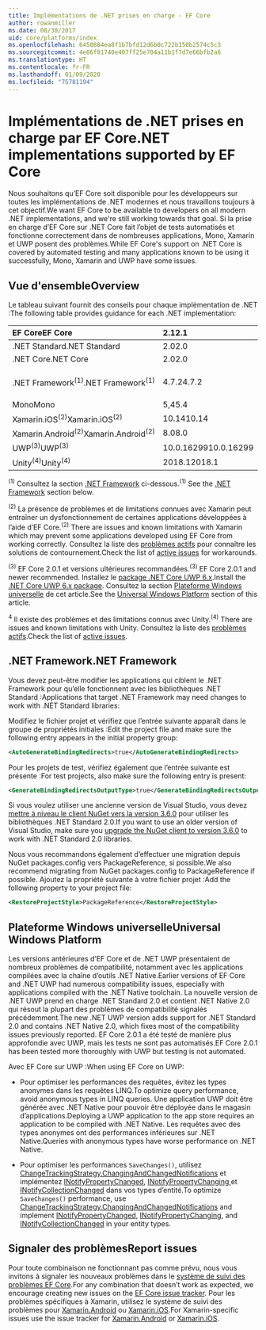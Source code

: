 ```yaml
---
title: Implémentations de .NET prises en charge - EF Core
author: rowanmiller
ms.date: 08/30/2017
uid: core/platforms/index
ms.openlocfilehash: 6450884ea8f1b7bfd12d6b0c722b150b2574c5c3
ms.sourcegitcommit: 4e86f01740e407ff25e704a11b1f7d7e66bfb2a6
ms.translationtype: HT
ms.contentlocale: fr-FR
ms.lasthandoff: 01/09/2020
ms.locfileid: "75781194"
---
```

# <a name="net-implementations-supported-by-ef-core"></a><span data-ttu-id="6270c-102">Implémentations de .NET prises en charge par EF Core</span><span class="sxs-lookup"><span data-stu-id="6270c-102">.NET implementations supported by EF Core</span></span>

<span data-ttu-id="6270c-103">Nous souhaitons qu’EF Core soit disponible pour les développeurs sur toutes les implémentations de .NET modernes et nous travaillons toujours à cet objectif.</span><span class="sxs-lookup"><span data-stu-id="6270c-103">We want EF Core to be available to developers on all modern .NET implementations, and we're still working towards that goal.</span></span> <span data-ttu-id="6270c-104">Si la prise en charge d’EF Core sur .NET Core fait l’objet de tests automatisés et fonctionne correctement dans de nombreuses applications, Mono, Xamarin et UWP posent des problèmes.</span><span class="sxs-lookup"><span data-stu-id="6270c-104">While EF Core's support on .NET Core is covered by automated testing and many applications known to be using it successfully, Mono, Xamarin and UWP have some issues.</span></span>

## <a name="overview"></a><span data-ttu-id="6270c-105">Vue d'ensemble</span><span class="sxs-lookup"><span data-stu-id="6270c-105">Overview</span></span>

<span data-ttu-id="6270c-106">Le tableau suivant fournit des conseils pour chaque implémentation de .NET :</span><span class="sxs-lookup"><span data-stu-id="6270c-106">The following table provides guidance for each .NET implementation:</span></span>

| <span data-ttu-id="6270c-107">EF Core</span><span class="sxs-lookup"><span data-stu-id="6270c-107">EF Core</span></span>                       | <span data-ttu-id="6270c-108">2.1</span><span class="sxs-lookup"><span data-stu-id="6270c-108">2.1</span></span>        | <span data-ttu-id="6270c-109">3.0</span><span class="sxs-lookup"><span data-stu-id="6270c-109">3.0</span></span>             | <span data-ttu-id="6270c-110">3.1</span><span class="sxs-lookup"><span data-stu-id="6270c-110">3.1</span></span>        |
|:------------------------------|:-----------|:----------------|:-----------|
| <span data-ttu-id="6270c-111">.NET Standard</span><span class="sxs-lookup"><span data-stu-id="6270c-111">.NET Standard</span></span>                 | <span data-ttu-id="6270c-112">2.0</span><span class="sxs-lookup"><span data-stu-id="6270c-112">2.0</span></span>        | <span data-ttu-id="6270c-113">2.1</span><span class="sxs-lookup"><span data-stu-id="6270c-113">2.1</span></span>             | <span data-ttu-id="6270c-114">2.0</span><span class="sxs-lookup"><span data-stu-id="6270c-114">2.0</span></span>        |
| <span data-ttu-id="6270c-115">.NET Core</span><span class="sxs-lookup"><span data-stu-id="6270c-115">.NET Core</span></span>                     | <span data-ttu-id="6270c-116">2.0</span><span class="sxs-lookup"><span data-stu-id="6270c-116">2.0</span></span>        | <span data-ttu-id="6270c-117">3.0</span><span class="sxs-lookup"><span data-stu-id="6270c-117">3.0</span></span>             | <span data-ttu-id="6270c-118">2.0</span><span class="sxs-lookup"><span data-stu-id="6270c-118">2.0</span></span>        |
| <span data-ttu-id="6270c-119">.NET Framework<sup>(1)</sup></span><span class="sxs-lookup"><span data-stu-id="6270c-119">.NET Framework<sup>(1)</sup></span></span>  | <span data-ttu-id="6270c-120">4.7.2</span><span class="sxs-lookup"><span data-stu-id="6270c-120">4.7.2</span></span>      | <span data-ttu-id="6270c-121">(non pris en charge)</span><span class="sxs-lookup"><span data-stu-id="6270c-121">(not supported)</span></span> | <span data-ttu-id="6270c-122">4.7.2</span><span class="sxs-lookup"><span data-stu-id="6270c-122">4.7.2</span></span>      |
| <span data-ttu-id="6270c-123">Mono</span><span class="sxs-lookup"><span data-stu-id="6270c-123">Mono</span></span>                          | <span data-ttu-id="6270c-124">5,4</span><span class="sxs-lookup"><span data-stu-id="6270c-124">5.4</span></span>        | <span data-ttu-id="6270c-125">6.4</span><span class="sxs-lookup"><span data-stu-id="6270c-125">6.4</span></span>             | <span data-ttu-id="6270c-126">5,4</span><span class="sxs-lookup"><span data-stu-id="6270c-126">5.4</span></span>        |
| <span data-ttu-id="6270c-127">Xamarin.iOS<sup>(2)</sup></span><span class="sxs-lookup"><span data-stu-id="6270c-127">Xamarin.iOS<sup>(2)</sup></span></span>     | <span data-ttu-id="6270c-128">10.14</span><span class="sxs-lookup"><span data-stu-id="6270c-128">10.14</span></span>      | <span data-ttu-id="6270c-129">12.16</span><span class="sxs-lookup"><span data-stu-id="6270c-129">12.16</span></span>           | <span data-ttu-id="6270c-130">10.14</span><span class="sxs-lookup"><span data-stu-id="6270c-130">10.14</span></span>      |
| <span data-ttu-id="6270c-131">Xamarin.Android<sup>(2)</sup></span><span class="sxs-lookup"><span data-stu-id="6270c-131">Xamarin.Android<sup>(2)</sup></span></span> | <span data-ttu-id="6270c-132">8.0</span><span class="sxs-lookup"><span data-stu-id="6270c-132">8.0</span></span>        | <span data-ttu-id="6270c-133">10.0</span><span class="sxs-lookup"><span data-stu-id="6270c-133">10.0</span></span>            | <span data-ttu-id="6270c-134">8.0</span><span class="sxs-lookup"><span data-stu-id="6270c-134">8.0</span></span>        |
| <span data-ttu-id="6270c-135">UWP<sup>(3)</sup></span><span class="sxs-lookup"><span data-stu-id="6270c-135">UWP<sup>(3)</sup></span></span>             | <span data-ttu-id="6270c-136">10.0.16299</span><span class="sxs-lookup"><span data-stu-id="6270c-136">10.0.16299</span></span> | <span data-ttu-id="6270c-137">TBD</span><span class="sxs-lookup"><span data-stu-id="6270c-137">TBD</span></span>             | <span data-ttu-id="6270c-138">10.0.16299</span><span class="sxs-lookup"><span data-stu-id="6270c-138">10.0.16299</span></span> |
| <span data-ttu-id="6270c-139">Unity<sup>(4)</sup></span><span class="sxs-lookup"><span data-stu-id="6270c-139">Unity<sup>(4)</sup></span></span>           | <span data-ttu-id="6270c-140">2018.1</span><span class="sxs-lookup"><span data-stu-id="6270c-140">2018.1</span></span>     | <span data-ttu-id="6270c-141">TBD</span><span class="sxs-lookup"><span data-stu-id="6270c-141">TBD</span></span>             | <span data-ttu-id="6270c-142">2018.1</span><span class="sxs-lookup"><span data-stu-id="6270c-142">2018.1</span></span>     |

<span data-ttu-id="6270c-143"><sup>(1)</sup> Consultez la section [.NET Framework](#net-framework) ci-dessous.</span><span class="sxs-lookup"><span data-stu-id="6270c-143"><sup>(1)</sup> See the [.NET Framework](#net-framework) section below.</span></span>

<span data-ttu-id="6270c-144"><sup>(2)</sup> La présence de problèmes et de limitations connues avec Xamarin peut entraîner un dysfonctionnement de certaines applications développées à l’aide d’EF Core.</span><span class="sxs-lookup"><span data-stu-id="6270c-144"><sup>(2)</sup> There are issues and known limitations with Xamarin which may prevent some applications developed using EF Core from working correctly.</span></span> <span data-ttu-id="6270c-145">Consultez la liste des [problèmes actifs](https://github.com/aspnet/entityframeworkCore/issues?q=is%3Aopen+is%3Aissue+label%3Aarea-xamarin) pour connaître les solutions de contournement.</span><span class="sxs-lookup"><span data-stu-id="6270c-145">Check the list of [active issues](https://github.com/aspnet/entityframeworkCore/issues?q=is%3Aopen+is%3Aissue+label%3Aarea-xamarin) for workarounds.</span></span>

<span data-ttu-id="6270c-146"><sup>(3)</sup> EF Core 2.0.1 et versions ultérieures recommandées.</span><span class="sxs-lookup"><span data-stu-id="6270c-146"><sup>(3)</sup> EF Core 2.0.1 and newer recommended.</span></span> <span data-ttu-id="6270c-147">Installez le [package .NET Core UWP 6.x](https://www.nuget.org/packages/Microsoft.NETCore.UniversalWindowsPlatform/).</span><span class="sxs-lookup"><span data-stu-id="6270c-147">Install the [.NET Core UWP 6.x package](https://www.nuget.org/packages/Microsoft.NETCore.UniversalWindowsPlatform/).</span></span> <span data-ttu-id="6270c-148">Consultez la section [Plateforme Windows universelle](#universal-windows-platform) de cet article.</span><span class="sxs-lookup"><span data-stu-id="6270c-148">See the [Universal Windows Platform](#universal-windows-platform) section of this article.</span></span>

<span data-ttu-id="6270c-149"><sup>4</sup> Il existe des problèmes et des limitations connus avec Unity.</span><span class="sxs-lookup"><span data-stu-id="6270c-149"><sup>(4)</sup> There are issues and known limitations with Unity.</span></span> <span data-ttu-id="6270c-150">Consultez la liste des [problèmes actifs](https://github.com/aspnet/entityframeworkCore/issues?q=is%3Aopen+is%3Aissue+label%3Aarea-unity).</span><span class="sxs-lookup"><span data-stu-id="6270c-150">Check the list of [active issues](https://github.com/aspnet/entityframeworkCore/issues?q=is%3Aopen+is%3Aissue+label%3Aarea-unity).</span></span>

## <a name="net-framework"></a><span data-ttu-id="6270c-151">.NET Framework</span><span class="sxs-lookup"><span data-stu-id="6270c-151">.NET Framework</span></span>

<span data-ttu-id="6270c-152">Vous devez peut-être modifier les applications qui ciblent le .NET Framework pour qu’elle fonctionnent avec les bibliothèques .NET Standard :</span><span class="sxs-lookup"><span data-stu-id="6270c-152">Applications that target .NET Framework may need changes to work with .NET Standard libraries:</span></span>

<span data-ttu-id="6270c-153">Modifiez le fichier projet et vérifiez que l’entrée suivante apparaît dans le groupe de propriétés initiales :</span><span class="sxs-lookup"><span data-stu-id="6270c-153">Edit the project file and make sure the following entry appears in the initial property group:</span></span>

``` xml
<AutoGenerateBindingRedirects>true</AutoGenerateBindingRedirects>
```

<span data-ttu-id="6270c-154">Pour les projets de test, vérifiez également que l’entrée suivante est présente :</span><span class="sxs-lookup"><span data-stu-id="6270c-154">For test projects, also make sure the following entry is present:</span></span>

``` xml
<GenerateBindingRedirectsOutputType>true</GenerateBindingRedirectsOutputType>
```

<span data-ttu-id="6270c-155">Si vous voulez utiliser une ancienne version de Visual Studio, vous devez [mettre à niveau le client NuGet vers la version 3.6.0](https://www.nuget.org/downloads) pour utiliser les bibliothèques .NET Standard 2.0.</span><span class="sxs-lookup"><span data-stu-id="6270c-155">If you want to use an older version of Visual Studio, make sure you [upgrade the NuGet client to version 3.6.0](https://www.nuget.org/downloads) to work with .NET Standard 2.0 libraries.</span></span>

<span data-ttu-id="6270c-156">Nous vous recommandons également d’effectuer une migration depuis NuGet packages.config vers PackageReference, si possible.</span><span class="sxs-lookup"><span data-stu-id="6270c-156">We also recommend migrating from NuGet packages.config to PackageReference if possible.</span></span> <span data-ttu-id="6270c-157">Ajoutez la propriété suivante à votre fichier projet :</span><span class="sxs-lookup"><span data-stu-id="6270c-157">Add the following property to your project file:</span></span>

``` xml
<RestoreProjectStyle>PackageReference</RestoreProjectStyle>
```

## <a name="universal-windows-platform"></a><span data-ttu-id="6270c-158">Plateforme Windows universelle</span><span class="sxs-lookup"><span data-stu-id="6270c-158">Universal Windows Platform</span></span>

<span data-ttu-id="6270c-159">Les versions antérieures d’EF Core et de .NET UWP présentaient de nombreux problèmes de compatibilité, notamment avec les applications compilées avec la chaîne d’outils .NET Native.</span><span class="sxs-lookup"><span data-stu-id="6270c-159">Earlier versions of EF Core and .NET UWP had numerous compatibility issues, especially with applications compiled with the .NET Native toolchain.</span></span> <span data-ttu-id="6270c-160">La nouvelle version de .NET UWP prend en charge .NET Standard 2.0 et contient .NET Native 2.0 qui résout la plupart des problèmes de compatibilité signalés précédemment.</span><span class="sxs-lookup"><span data-stu-id="6270c-160">The new .NET UWP version adds support for .NET Standard 2.0 and contains .NET Native 2.0, which fixes most of the compatibility issues previously reported.</span></span> <span data-ttu-id="6270c-161">EF Core 2.0.1 a été testé de manière plus approfondie avec UWP, mais les tests ne sont pas automatisés.</span><span class="sxs-lookup"><span data-stu-id="6270c-161">EF Core 2.0.1 has been tested more thoroughly with UWP but testing is not automated.</span></span>

<span data-ttu-id="6270c-162">Avec EF Core sur UWP :</span><span class="sxs-lookup"><span data-stu-id="6270c-162">When using EF Core on UWP:</span></span>

* <span data-ttu-id="6270c-163">Pour optimiser les performances des requêtes, évitez les types anonymes dans les requêtes LINQ.</span><span class="sxs-lookup"><span data-stu-id="6270c-163">To optimize query performance, avoid anonymous types in LINQ queries.</span></span> <span data-ttu-id="6270c-164">Une application UWP doit être générée avec .NET Native pour pouvoir être déployée dans le magasin d’applications.</span><span class="sxs-lookup"><span data-stu-id="6270c-164">Deploying a UWP application to the app store requires an application to be compiled with .NET Native.</span></span> <span data-ttu-id="6270c-165">Les requêtes avec des types anonymes ont des performances inférieures sur .NET Native.</span><span class="sxs-lookup"><span data-stu-id="6270c-165">Queries with anonymous types have worse performance on .NET Native.</span></span>

* <span data-ttu-id="6270c-166">Pour optimiser les performances `SaveChanges()`, utilisez [ChangeTrackingStrategy.ChangingAndChangedNotifications](/dotnet/api/microsoft.entityframeworkcore.changetrackingstrategy) et implémentez [INotifyPropertyChanged](https://msdn.microsoft.com/library/system.componentmodel.inotifypropertychanged.aspx), [INotifyPropertyChanging ](https://msdn.microsoft.com/library/system.componentmodel.inotifypropertychanging.aspx) et [INotifyCollectionChanged](https://msdn.microsoft.com/library/system.collections.specialized.inotifycollectionchanged.aspx) dans vos types d’entité.</span><span class="sxs-lookup"><span data-stu-id="6270c-166">To optimize `SaveChanges()` performance, use [ChangeTrackingStrategy.ChangingAndChangedNotifications](/dotnet/api/microsoft.entityframeworkcore.changetrackingstrategy) and implement [INotifyPropertyChanged](https://msdn.microsoft.com/library/system.componentmodel.inotifypropertychanged.aspx), [INotifyPropertyChanging](https://msdn.microsoft.com/library/system.componentmodel.inotifypropertychanging.aspx), and [INotifyCollectionChanged](https://msdn.microsoft.com/library/system.collections.specialized.inotifycollectionchanged.aspx) in your entity types.</span></span>

## <a name="report-issues"></a><span data-ttu-id="6270c-167">Signaler des problèmes</span><span class="sxs-lookup"><span data-stu-id="6270c-167">Report issues</span></span>

<span data-ttu-id="6270c-168">Pour toute combinaison ne fonctionnant pas comme prévu, nous vous invitons à signaler les nouveaux problèmes dans le [système de suivi des problèmes EF Core](https://github.com/aspnet/entityframeworkcore/issues/new).</span><span class="sxs-lookup"><span data-stu-id="6270c-168">For any combination that doesn’t work as expected, we encourage creating new issues on the [EF Core issue tracker](https://github.com/aspnet/entityframeworkcore/issues/new).</span></span> <span data-ttu-id="6270c-169">Pour les problèmes spécifiques à Xamarin, utilisez le système de suivi des problèmes pour [Xamarin.Android](https://github.com/xamarin/xamarin-android/issues/new) ou [Xamarin.iOS](https://github.com/xamarin/xamarin-macios/issues/new).</span><span class="sxs-lookup"><span data-stu-id="6270c-169">For Xamarin-specific issues use the issue tracker for [Xamarin.Android](https://github.com/xamarin/xamarin-android/issues/new) or [Xamarin.iOS](https://github.com/xamarin/xamarin-macios/issues/new).</span></span>

